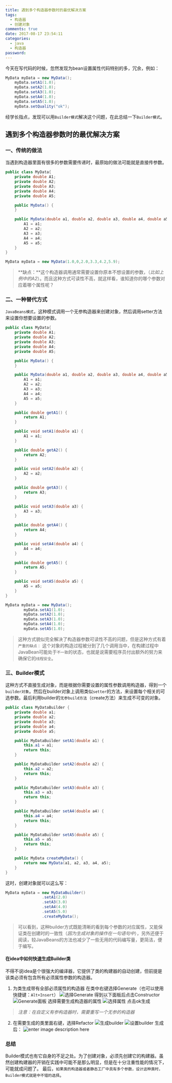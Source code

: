 ```yaml
---
title: 遇到多个构造器参数时的最优解决方案
tags:
  - 构造器
  - 创建对象
comments: true
date: 2017-08-17 23:54:11
categories: 
  - java
  - 构造器
password:
---
```

今天在写代码的时候，忽然发现为bean设置属性代码特别的多，冗余，例如：
```java
MyData myData = new MyData();
	myData.setA1(1.0);
    myData.setA2(1.0);
    myData.setA3(1.0);
    myData.setA4(1.0);
    myData.setA5(1.0);
    myData.setQuality("ok");
```
经学长指点，发现可以用`Builder模式`解决这个问题，在此总结一下`Builder模式`。
<!-- more -->
## 遇到多个构造器参数时的最优解决方案

### 一、传统的做法
当遇到构造器里面有很多的参数需要传递时，最原始的做法可能就是直接传参数。
```java
public class MyData{
    private double A1;
    private double A2;
    private double A3;
    private double A4;
    private double A5;

    public MyData() {
    }

    public MyData(double a1, double a2, double a3, double a4, double a5) {
        A1 = a1;
        A2 = a2;
        A3 = a3;
        A4 = a4;
        A5 = a5;
    }
}
```
```java
MyData myData = new MyData(1.0,0,2.0,3.3,4.2,5.9);
```
>**缺点：**这个构造器调用通常需要设置你原本不想设置的参数，（*比如上例中的A2*）。而且这种方式可读性不高，就这样看，谁知道你的哪个参数对应着哪个属性呢？

### 二、一种替代方式
`JavaBeans模式`，这种模式调用一个无参构造器来创建对象，然后调用setter方法来设置你想要设置的参数。
```java
public class MyData{
    private double A1;
    private double A2;
    private double A3;
    private double A4;
    private double A5;

    public MyData() {
    }

    public MyData(double a1, double a2, double a3, double a4, double a5) {
        A1 = a1;
        A2 = a2;
        A3 = a3;
        A4 = a4;
        A5 = a5;
    }

    public double getA1() {
        return A1;
    }

    public void setA1(double a1) {
        A1 = a1;
    }

    public double getA2() {
        return A2;
    }

    public void setA2(double a2) {
        A2 = a2;
    }

    public double getA3() {
        return A3;
    }

    public void setA3(double a3) {
        A3 = a3;
    }

    public double getA4() {
        return A4;
    }

    public void setA4(double a4) {
        A4 = a4;
    }

    public double getA5() {
        return A5;
    }

    public void setA5(double a5) {
        A5 = a5;
    }
}
```
```java
MyData myData = new MyData();
		myData.setA1(1.0);
        myData.setA2(1.0);
        myData.setA3(1.0);
        myData.setA4(1.0);
        myData.setA5(1.0);
```
>这种方式貌似完全解决了构造器参数可读性不高的问题，但是这种方式有着`严重的缺点：`
>这个对象的构造过程被分到了几个调用当中，在构建过程中JavaBean可能处于`不一致`的状态，也就是说需要程序员付出额外的努力来确保它的`线程安全`。

### 三、Builder模式
这种方式不直接生成对象，而是根据你需要设置的属性参数调用构造器，得到一个`builder对象`。然后在builder对象上调用类似`setter`的方法，来设置每个相关的可选参数。最后利用builder的`无参build方法`（create方法）来生成不可变的对象。
```java
public class MyDataBuilder {
	private double a1;
	private double a2;
	private double a3;
	private double a4;
	private double a5;

	public MyDataBuilder setA1(double a1) {
		this.a1 = a1;
		return this;
	}

	public MyDataBuilder setA2(double a2) {
		this.a2 = a2;
		return this;
	}

	public MyDataBuilder setA3(double a3) {
		this.a3 = a3;
		return this;
	}

	public MyDataBuilder setA4(double a4) {
		this.a4 = a4;
		return this;
	}

	public MyDataBuilder setA5(double a5) {
		this.a5 = a5;
		return this;
	}

	public MyData createMyData() {
		return new MyData(a1, a2, a3, a4, a5);
	}
}
```
这时，创建对象就可以这么写：
```java
MyData myData = new MyDataBuilder()
				.setA1(2.0)
				.setA3(3.0)
				.setA4(4.0)
				.setA5(5.0)
				.createMyData();
```
>可以看到，这种builder方式既能清晰的看到每个参数的对应属性，又能保证类在创建时的一致性（*因为生成对象的操作在一句语句中*），另外还便于阅读，较JavaBeans的方法也减少了一些无用的代码编写量，更简洁，便于编写。

#### 在idea中如何快速生成Builder类
不得不说idea是个很强大的编译器，它提供了类的构建器的自动创建，但前提是该类必须有包含所有必须属性参数的构造器。

1. 为类生成带有全部必须属性的构造器
在类中右键选择Generate（也可以使用快捷键：`Alt+Insert`）
![选择Generate](http://ot87uvd34.bkt.clouddn.com/Builder%E6%9E%84%E5%BB%BA%E5%99%A8%E6%A8%A1%E5%BC%8F/%E5%8F%B3%E9%94%AEGenerate.jpg)
得到以下面板后点击Constructor
![Generate面板](http://ot87uvd34.bkt.clouddn.com/Builder%E6%9E%84%E5%BB%BA%E5%99%A8%E6%A8%A1%E5%BC%8F/Generate%E9%9D%A2%E6%9D%BF.jpg)
选择需要生成构造器的属性
![选择属性](http://ot87uvd34.bkt.clouddn.com/Builder%E6%9E%84%E5%BB%BA%E5%99%A8%E6%A8%A1%E5%BC%8F/%E5%B1%9E%E6%80%A7%E9%80%89%E6%8B%A9%E9%9D%A2%E6%9D%BF.jpg)
点击ok生成
>*注意：在自定义有参构造器时，需要重写一个无参的构造器*

2. 在需要生成的类里面右键，选择Refactor
![生成builder](http://ot87uvd34.bkt.clouddn.com/Builder%E6%9E%84%E5%BB%BA%E5%99%A8%E6%A8%A1%E5%BC%8F/%E7%94%9F%E6%88%90Builder%E7%B1%BB.jpg)
![设置builder](http://ot87uvd34.bkt.clouddn.com/Builder%E6%9E%84%E5%BB%BA%E5%99%A8%E6%A8%A1%E5%BC%8F/%E8%AE%BE%E7%BD%AEBuilder%E7%B1%BB.jpg)
生成后：
![enter image description here](http://ot87uvd34.bkt.clouddn.com/Builder%E6%9E%84%E5%BB%BA%E5%99%A8%E6%A8%A1%E5%BC%8F/%E7%94%9F%E6%88%90%E5%90%8E.jpg)

### 总结
Builder模式也有它自身的不足之处。为了创建对象，必须先创建它的构建器。虽然创建构建器的开销在实践中可能不是那么明显，但是在十分注重性能的情况下，可能就成问题了。
最后，`如果类的构造器或者静态工厂中具有多个参数，设计这种类时，Builder模式就是中不错的选择`。


